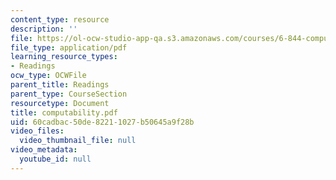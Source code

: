 ```yaml
---
content_type: resource
description: ''
file: https://ol-ocw-studio-app-qa.s3.amazonaws.com/courses/6-844-computability-theory-of-and-with-scheme-spring-2003/60cadbac50de82211027b50645a9f28b_computability.pdf
file_type: application/pdf
learning_resource_types:
- Readings
ocw_type: OCWFile
parent_title: Readings
parent_type: CourseSection
resourcetype: Document
title: computability.pdf
uid: 60cadbac-50de-8221-1027-b50645a9f28b
video_files:
  video_thumbnail_file: null
video_metadata:
  youtube_id: null
---
```

